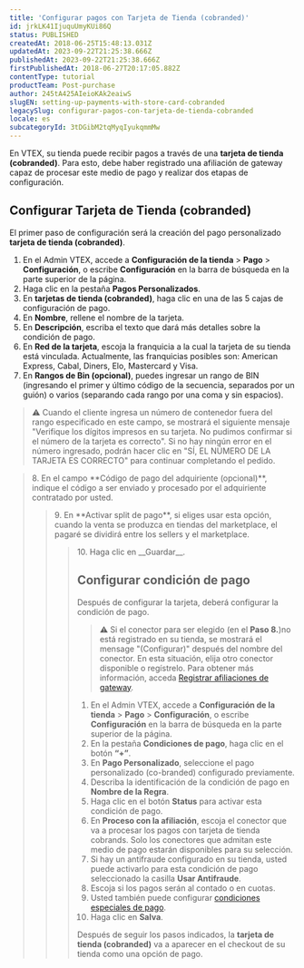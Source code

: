```yaml
---
title: 'Configurar pagos con Tarjeta de Tienda (cobranded)'
id: jrkLK41IjuquUmyKUi86Q
status: PUBLISHED
createdAt: 2018-06-25T15:48:13.031Z
updatedAt: 2023-09-22T21:25:38.666Z
publishedAt: 2023-09-22T21:25:38.666Z
firstPublishedAt: 2018-06-27T20:17:05.882Z
contentType: tutorial
productTeam: Post-purchase
author: 245tA425AIeioKAk2eaiwS
slugEN: setting-up-payments-with-store-card-cobranded
legacySlug: configurar-pagos-con-tarjeta-de-tienda-cobranded
locale: es
subcategoryId: 3tDGibM2tqMyqIyukqmmMw
---
```


En VTEX, su tienda puede recibir pagos a través de una __tarjeta de tienda (cobranded)__. Para esto, debe haber registrado una afiliación de gateway capaz de procesar este medio de pago y realizar dos etapas de configuración.

## Configurar Tarjeta de Tienda (cobranded)

El primer paso de configuración será la creación del pago personalizado  __tarjeta de tienda (cobranded)__.

1. En el Admin VTEX, accede a **Configuración de la tienda** > **Pago** > **Configuración**, o escribe **Configuración** en la barra de búsqueda en la parte superior de la página.
2. Haga clic en la pestaña __Pagos Personalizados__. 
3. En __tarjetas de tienda (cobranded)__, haga clic en una de las 5 cajas de configuración de pago.
4. En __Nombre__, rellene el nombre de la tarjeta.
5. En __Descripción__, escriba el texto que dará más detalles sobre la condición de pago.
6. En __Red de la tarjeta__, escoja la franquicia a la cual la tarjeta de su tienda está vinculada. Actualmente, las franquicias posibles son: American Express, Cabal, Diners, Elo, Mastercard y Visa.
7. En __Rangos de Bin (opcional)__, puedes ingresar un rango de BIN (ingresando el primer y último código de la secuencia, separados por un guión) o varios (separando cada rango por una coma y sin espacios).

> ⚠️ Cuando el cliente ingresa un número de contenedor fuera del rango especificado en este campo, se mostrará el siguiente mensaje "Verifique los dígitos impresos en su tarjeta. No pudimos confirmar si el número de la tarjeta es correcto". Si no hay ningún error en el número ingresado, podrán hacer clic en "SÍ, EL NÚMERO DE LA TARJETA ES CORRECTO" para continuar completando el pedido.

<blockquote><ui>8. En el campo **Código de pago del adquiriente (opcional)**, indique el código a ser enviado y procesado por el adquiriente contratado por usted.</ui>

<blockquote><ui>9. En **Activar split de pago**, si eliges usar esta opción, cuando la venta se produzca en tiendas del marketplace, el pagaré se dividirá entre los sellers y el marketplace.</ui>

<blockquote><ui>10. Haga clic en __Guardar__.</ui>

## Configurar condición de pago
Después de configurar la tarjeta, deberá configurar la condición de pago.

> ⚠️ Si el conector para ser elegido (en el **Paso 8.**)no está registrado en su tienda, se mostrará el mensage "(Configurar)" después del nombre del conector. En esta situación, elija otro conector disponible o regístrelo. Para obtener más información, acceda [Registrar afiliaciones de gateway](/es/tutorial/afiliacoes-de-gateway--tutorials_444?&utm_source=autocomplete#).

1. En el Admin VTEX, accede a **Configuración de la tienda** > **Pago** > **Configuración**, o escribe **Configuración** en la barra de búsqueda en la parte superior de la página.
2. En la pestaña __Condiciones de pago__, haga clic en el botón __“+”__.
3. En __Pago Personalizado__, seleccione el pago personalizado (co-branded) configurado previamente.
4. Describa la identificación de la condición de pago en __Nombre de la Regra__. 
5. Haga clic en el botón __Status__ para activar esta condición de pago.
6. En __Proceso con la afiliación__, escoja el conector que va a procesar los pagos con tarjeta de tienda cobrands. Solo los conectores que admitan este medio de pago estarán disponibles para su selección.
7. Si hay un antifraude configurado en su tienda, usted puede activarlo para esta condición de pago seleccionado la casilla __Usar Antifraude__.
8. Escoja si los pagos serán al contado o en cuotas.
9. Usted también puede configurar [condiciones especiales de pago](/es/tutorial/condiciones-especiales).
10. Haga clic en __Salva__.

Después de seguir los pasos indicados, la __tarjeta de tienda (cobranded)__ va a aparecer en el checkout de su tienda como una opción de pago.

